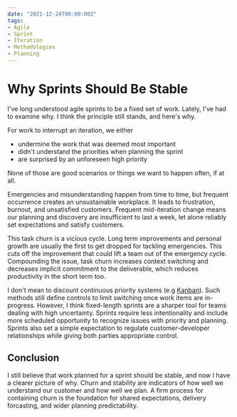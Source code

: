 ```yaml
---
date: "2021-12-24T00:00:00Z"
tags:
- Agile
- Sprint
- Iteration
- Methodologies
- Planning
---
```


# Why Sprints Should Be Stable

I've long understood agile sprints to be a fixed set of work. Lately, I've had to examine why. I think the principle still stands, and here's why.

For work to interrupt an iteration, we either
- undermine the work that was deemed most important
- didn't understand the priorities when planning the sprint 
- are surprised by an unforeseen high priority

None of those are good scenarios or things we want to happen often, if at all.

Emergencies and misunderstanding happen from time to time, but frequent occurrence creates an unsustainable workplace. It leads to frustration, burnout, and unsatisfied customers. Frequent mid-iteration change means our planning and discovery are insufficient to last a week, let alone reliably set expectations and satisfy customers. 

This task churn is a vicious cycle. Long term improvements and personal growth are usually the first to get dropped for tackling emergencies. This cuts off the improvement that could lift a team out of the emergency cycle. Compounding the issue, task churn increases context switching and decreases implicit commitment to the deliverable, which reduces productivity in the short term too.

I don't mean to discount continuous priority systems (e.g [Kanban](https://docs.microsoft.com/en-us/devops/plan/what-is-kanban)). Such methods still define controls to limit switching once work items are in-progress. However, I think fixed-length sprints are a sharper tool for teams dealing with high uncertainty. Sprints require less intentionality and include more scheduled opportunity to recognize issues with priority and planning. Sprints also set a simple expectation to regulate customer-developer relationships while giving both parties appropriate control.


## Conclusion
I still believe that work planned for a sprint should be stable, and now I have a clearer picture of why. Churn and stability are indicators of how well we understand our customer and how well we plan. A firm process for containing churn is the foundation for shared expectations, delivery forcasting, and wider planning predictability.

